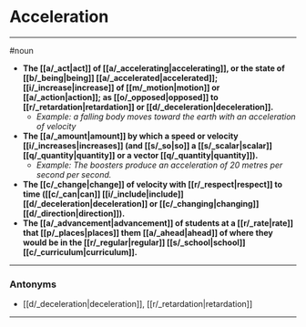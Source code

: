 # Acceleration
---
#noun
- **The [[a/_act|act]] of [[a/_accelerating|accelerating]], or the state of [[b/_being|being]] [[a/_accelerated|accelerated]]; [[i/_increase|increase]] of [[m/_motion|motion]] or [[a/_action|action]]; as [[o/_opposed|opposed]] to [[r/_retardation|retardation]] or [[d/_deceleration|deceleration]].**
	- _Example: a falling body moves toward the earth with an acceleration of velocity_
- **The [[a/_amount|amount]] by which a speed or velocity [[i/_increases|increases]] (and [[s/_so|so]] a [[s/_scalar|scalar]] [[q/_quantity|quantity]] or a vector [[q/_quantity|quantity]]).**
	- _Example: The boosters produce an acceleration of 20 metres per second per second._
- **The [[c/_change|change]] of velocity with [[r/_respect|respect]] to time ([[c/_can|can]] [[i/_include|include]] [[d/_deceleration|deceleration]] or [[c/_changing|changing]] [[d/_direction|direction]]).**
- **The [[a/_advancement|advancement]] of students at a [[r/_rate|rate]] that [[p/_places|places]] them [[a/_ahead|ahead]] of where they would be in the [[r/_regular|regular]] [[s/_school|school]] [[c/_curriculum|curriculum]].**
---
### Antonyms
- [[d/_deceleration|deceleration]], [[r/_retardation|retardation]]
---
